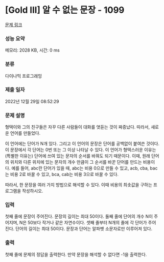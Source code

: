 # [Gold III] 알 수 없는 문장 - 1099 

[문제 링크](https://www.acmicpc.net/problem/1099) 

### 성능 요약

메모리: 2028 KB, 시간: 0 ms

### 분류

다이나믹 프로그래밍

### 제출 일자

2022년 12월 29일 08:52:29

### 문제 설명

<p>형택이와 그의 친구들은 자꾸 다른 사람들이 대화를 엿듣는 것이 짜증났다. 따라서, 새로운 언어를 만들었다.</p>

<p>이 언어에는 단어가 N개 있다. 그리고 이 언어의 문장은 단어를 공백없이 붙여쓴 것이다. 이 문장에서 각 단어는 0번 또는 그 이상 나타날 수 있다. 이 언어가 형택스러운 이유는 (특별한 이유는) 단어에 쓰여 있는 문자의 순서를 바꿔도 되기 때문이다. 이때, 원래 단어의 위치와 다른 위치에 있는 문자의 개수 만큼이 그 순서를 바꾼 단어를 만드는 비용이다. 예를 들어, abc란 단어가 있을 때, abc는 비용 0으로 만들 수 있고, acb, cba, bac는 비용 2로 바꿀 수 있고, bca, cab는 비용 3으로 바꿀 수 있다.</p>

<p>따라서, 한 문장을 여러 가지 방법으로 해석할 수 있다. 이때 비용의 최솟값을 구하는 프로그램을 작성하시오.</p>

### 입력 

 <p>첫째 줄에 문장이 주어진다. 문장의 길이는 최대 50이다. 둘째 줄에 단어의 개수 N이 주어지며, N은 50보다 작거나 같은 자연수이다. 셋째 줄부터 N개의 줄에 각 단어가 주어진다. 단어의 길이는 최대 50이다. 문장과 단어는 알파벳 소문자로만 이루어져 있다.</p>

### 출력 

 <p>첫째 줄에 문제의 정답을 출력한다. 만약 문장을 해석할 수 없다면 -1을 출력한다.</p>

